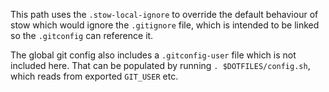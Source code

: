 This path uses the `.stow-local-ignore` to override the default behaviour of stow which would ignore
the `.gitignore` file, which is intended to be linked so the `.gitconfig` can reference it.

The global git config also includes a `.gitconfig-user` file which is not included here. That can
be populated by running `. $DOTFILES/config.sh`, which reads from exported `GIT_USER` etc.
